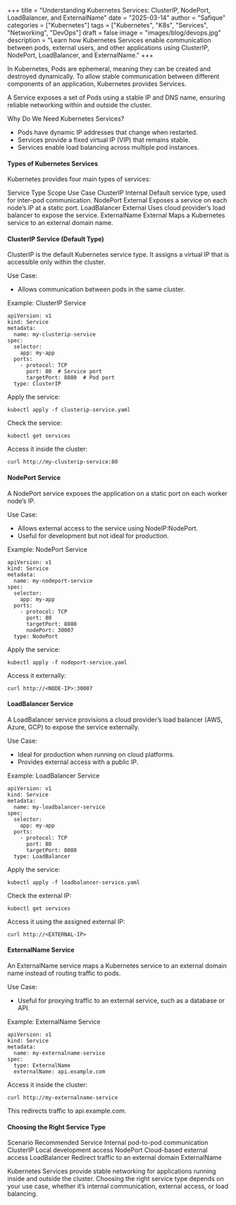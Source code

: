 +++
title = "Understanding Kubernetes Services: ClusterIP, NodePort, LoadBalancer, and ExternalName"
date = "2025-03-14"
author = "Safique"
categories = ["Kubernetes"]
tags = ["Kubernetes", "K8s", "Services", "Networking", "DevOps"]
draft = false
image = "images/blog/devops.jpg"
description = "Learn how Kubernetes Services enable communication between pods, external users, and other applications using ClusterIP, NodePort, LoadBalancer, and ExternalName."
+++

In Kubernetes, Pods are ephemeral, meaning they can be created and destroyed dynamically. To allow stable communication between different components of an application, Kubernetes provides Services.

A Service exposes a set of Pods using a stable IP and DNS name, ensuring reliable networking within and outside the cluster.

Why Do We Need Kubernetes Services?
* Pods have dynamic IP addresses that change when restarted.
* Services provide a fixed virtual IP (VIP) that remains stable.
* Services enable load balancing across multiple pod instances.

#### Types of Kubernetes Services

Kubernetes provides four main types of services:

Service Type	Scope	Use Case
ClusterIP	Internal	Default service type, used for inter-pod communication.
NodePort	External	Exposes a service on each node’s IP at a static port.
LoadBalancer	External	Uses cloud provider’s load balancer to expose the service.
ExternalName	External	Maps a Kubernetes service to an external domain name.

#### ClusterIP Service (Default Type)

ClusterIP is the default Kubernetes service type. It assigns a virtual IP that is accessible only within the cluster.

Use Case:
* Allows communication between pods in the same cluster.

Example: ClusterIP Service
```
apiVersion: v1
kind: Service
metadata:
  name: my-clusterip-service
spec:
  selector:
    app: my-app
  ports:
    - protocol: TCP
      port: 80  # Service port
      targetPort: 8080  # Pod port
  type: ClusterIP
```
Apply the service:
```
kubectl apply -f clusterip-service.yaml
```
Check the service:
```
kubectl get services
```
Access it inside the cluster:
```
curl http://my-clusterip-service:80
```
#### NodePort Service

A NodePort service exposes the application on a static port on each worker node’s IP.

Use Case:
* Allows external access to the service using NodeIP:NodePort.
* Useful for development but not ideal for production.

Example: NodePort Service
```
apiVersion: v1
kind: Service
metadata:
  name: my-nodeport-service
spec:
  selector:
    app: my-app
  ports:
    - protocol: TCP
      port: 80
      targetPort: 8080
      nodePort: 30007
  type: NodePort
```
Apply the service:
```
kubectl apply -f nodeport-service.yaml
```
Access it externally:
```
curl http://<NODE-IP>:30007
```
#### LoadBalancer Service

A LoadBalancer service provisions a cloud provider’s load balancer (AWS, Azure, GCP) to expose the service externally.

Use Case:
* Ideal for production when running on cloud platforms.
* Provides external access with a public IP.

Example: LoadBalancer Service
```
apiVersion: v1
kind: Service
metadata:
  name: my-loadbalancer-service
spec:
  selector:
    app: my-app
  ports:
    - protocol: TCP
      port: 80
      targetPort: 8080
  type: LoadBalancer
```
Apply the service:
```
kubectl apply -f loadbalancer-service.yaml
```
Check the external IP:
```
kubectl get services
```
Access it using the assigned external IP:
```
curl http://<EXTERNAL-IP>
```

#### ExternalName Service

An ExternalName service maps a Kubernetes service to an external domain name instead of routing traffic to pods.

Use Case:
* Useful for proxying traffic to an external service, such as a database or API.

Example: ExternalName Service
```
apiVersion: v1
kind: Service
metadata:
  name: my-externalname-service
spec:
  type: ExternalName
  externalName: api.example.com
```
Access it inside the cluster:
```
curl http://my-externalname-service
```
This redirects traffic to api.example.com.

#### Choosing the Right Service Type

Scenario	Recommended Service
Internal pod-to-pod communication	ClusterIP
Local development access	NodePort
Cloud-based external access	LoadBalancer
Redirect traffic to an external domain	ExternalName

Kubernetes Services provide stable networking for applications running inside and outside the cluster. Choosing the right service type depends on your use case, whether it’s internal communication, external access, or load balancing.

